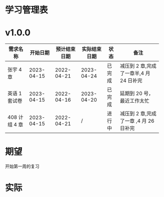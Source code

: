 # 学习管理表

# v1.0.0

| 需求名称      | 开始日期   | 预计结束日期 | 实际结束日期 | 状态   | 备注                                    |
| ------------- | ---------- | ------------ | ------------ | ------ | --------------------------------------- |
| 张宇 4 章     | 2023-04-15 | 2022-04-21   | 2023-04-24   | 已完成 | 减压到 2 章,完成了一章半,4 月 24 日补完 |
| 英语 1 套试卷 | 2023-04-15 | 2022-04-16   | 2023-04-20   | 已完成 | 延期到 20 号，最近工作太忙              |
| 408 计组 4 章 | 2023-04-15 | 2022-04-21   | /            | 进行中 | 减压到 2 章,完成了一章 ,4 月 26 日补完  |

# 期望

开始第一周的复习

# 实际
